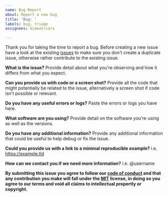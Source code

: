 ```yaml
---
name: Bug Report
about: Report a new bug
title: 'Bug: '
labels: bug, triage
assignees: miamatriarx

---
```


Thank you for taking the time to report a bug.  Before creating a new issue have a look at the existing [issues](https://github.com/matriarx/.github/issues) to make sure you don't create a duplicate issue, otherwise rather contribute to the existing issue.

**What is the issue?**
Provide detail about what you're observing and how it differs from what you expect.

**Can you provide us with code or a screen shot?**
Provide all the code that might potentially be related to the issue, alternatively a screen shot if code isn't possible or relevant.

**Do you have any useful errors or logs?**
Paste the errors or logs you have here.

**What software are you using?**
Provide detail on the software you're using as well as the versions.

**Do you have any additional information?**
Provide any additional information that could be useful to help debug or fix the issue.

**Could you provide us with a link to a minimal reproducible example?**
i.e. https://example.tld

**How can we contact you if we need more information?**
i.e. @username

**By submitting this issue you agree to follow our [code of conduct](https://github.com/matriarx/.github/code_of_conduct.md) and that any contribution you make will fall under the [MIT](https://github.com/matriarx/.github/license.md) license, in doing so you agree to our terms and void all claims to intellectual propertly or copyright.**
